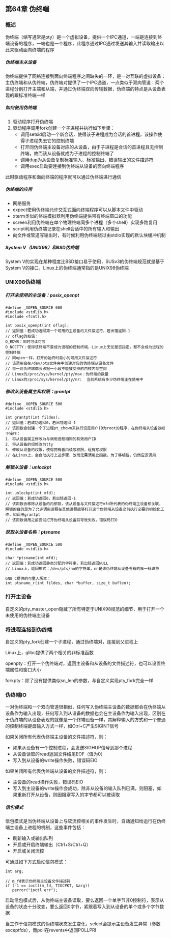## 第64章 伪终端

### 概述

伪终端（缩写通常是pty）是一个虚拟设备，提供一个IPC通道，一端是连接到终端设备的程序，一端也是一个程序，此程序通过IPC通过发送其输入并读取输出以此来驱动面向终端的程序

##### 伪终端主从设备

伪终端提供了网络连接到面向终端程序之间缺失的一环，是一对互联的虚拟设备：主伪终端和从伪终端，伪终端对提供了一个IPC通道，一点类似于双向管道：两个进程分别打开主端和从端，并通过伪终端双向传输数据，伪终端的特点是从设备表现的跟标准终端一样

##### 如何使用伪终端

1. 驱动程序打开伪终端
2. 驱动程序调用fork创建一个子进程并执行如下步骤：
   * 调用setsid启动一个新会话，使得该子进程成为会话的首进程，该操作使得子进程失去它的控制终端
   * 打开同伪终端主设备对应的从设备，由于子进程是会话的首进程且无控制终端，故而该从设备就成为子进程的控制终端了
   * 调用dup为从设备复制标准输入、标准输出、错误输出的文件描述符
   * 调用exec启动要连接到伪终端从设备的面向终端程序

此时驱动程序和面向终端的程序就可以通过伪终端进行通信

##### 伪终端的应用

* 网络服务
* expect使用伪终端允许交互式面向终端程序可以从脚本文件中驱动
* xterm类似的终端模拟器利用伪终端提供带有终端窗口的功能
* screen利用伪终端在单个物理终端同多个进程（多个shell）实现多路复用
* script利用伪终端记录在shell会话中的所有输入和输出
* 向文件或管道写输出时，有时候利用伪终端绕过由stdio实现的默认块缓冲机制

##### System V（UNIX98）和BSD伪终端

System V的实现在某种程度比BSD接口易于使用，SUSv3的伪终端规范就是基于System V的接口，Linux上的伪终端通常指的是UNIX98伪终端

### UNIX98伪终端

##### 打开未使用的主设备：posix_openpt

```
#define _XOPEN_SOURCE 600
#include <stdlib.h>
#include <fcntl.h>

int posix_openpt(int oflag);
// 返回值：若成功返回第一个可用的主设备的文件描述符，若出错返回-1
// oflag的取值：
O_RDWR：同时可读可写
O_NOCTTY：使得该终端不要成为进程的控制终端，Linux上无论是否指定，都不会成为进程的控制终端
// 同open一样，打开的始终时最小的可用文件描述符
// 该调用会在/dev/pts文件夹中创建对应的伪终端从设备文件
// 每一对伪终端都会占据一小段不能被交换的内核内存空间
// Linux的/proc/sys/kernel/pty/max：伪终端的数量
// Linux的/proc/sys/kernel/pty/nr:  当前系统有多少伪终端正在使用中
```

##### 修改从设备属主和权限：grantpt

```
#define _XOPEN_SOURCE 500
#include <stdlib.h>

int grantpt(int fildes);
// 返回值：若成功返回0，若出错返回-1
// 该函数会创建一个子进程pt_chown来执行设定用户ID为root的程序，在伪终端从设备做如下操作：
1. 将从设备属主修改为与调用进程相同的有效用户ID
2. 将从设备的组修改为tty
3. 修改从设备的权限，使得拥有者由读写权限，组有写权限
// 在Linux上，会自动执行上述步骤，故而无需调用此函数，为了移植性，仍然应该调用
```

##### 解锁从设备：unlockpt

```
#define _XOPEN_SOURCE 500
#include <stdlib.h>

int unlockpt(int mfd);
// 返回值：若成功返回0，若出错返回-1
// 该函数会移除从设备的内部锁，该从设备与文件描述符mfd所代表的伪终端主设备相关联，解锁的目的是为了允许调用进程在其他进程能够打开这个伪终端从设备之前执行必要的初始化工作，如调用grantpt
// 该函数调用之前尝试打开伪终端从设备将导致失败，错误码EIO
```

##### 获取从设备名称：ptsname

```
#define _XOPEN_SOURCE 500
#include <stdlib.h>

char *ptsname(int mfd);
// 返回值：若成功返回静态分配的字符串，若出错返回NULL
// Linux上，返回形式：/dev/pts/nn的字符串，nn是该伪终端从设备专有的唯一标识符

GNU C提供的可重入版本：
int ptsname_r(int fildes, char *buffer, size_t buflen);
```

### 打开主设备

自定义的pty_master_open隐藏了所有特定于UNIX98规范的细节，用于打开一个未使用的伪终端主设备

### 将进程连接到伪终端

自定义的pty_fork创建一个子进程，通过伪终端对，连接到父进程上

Linux上，glibc提供了两个相关的非标准函数

openpty：打开一个伪终端对，返回主设备和从设备的文件描述符，也可以设置终端属性和窗口大小

forkpty：除了没有提供类似sn_len的参数，与自定义实现pty_fork完全一样

### 伪终端IO

一对伪终端和一个双向管道很相似，任何写入伪终端主设备的数据都会在伪终端从设备作为输入出现，任何写入到从设备的数据也会在主设备作为输入出现，区别在于伪终端的从设备表现的就像是一个终端设备一样，其解释输入的方式和一个普通的控制终端键盘输入方式一样，如Ctrl+C产生SIGINT信号

如果关闭所有代表伪终端主设备的文件描述符，则：

* 如果从设备有一个控制进程，会发送SIGHUP信号到那个进程
* 从设备读取的read返回文件结尾EOF（值为0）
* 写入到从设备的write操作失败，错误码EIO

如果关闭所有代表伪终端从设备的文件描述符，则：

* 主设备的read操作失败，错误码EIO
* 写入到主设备的write操作会成功，除非从设备的输入队列已满，则阻塞，如果重新打开从设备，则因阻塞写入的字节都可以被读取

##### 信包模式

信包模式是当伪终端从设备上与软流控相关的事件发生时，自动通知给运行在伪终端主设备上进程的机制，这些事件包括：

* 刷新输入或输出队列
* 开启或开启终端输出（Ctrl+S/Ctrl+Q）
* 开启或关闭流控

可通过如下方式启动信包模式：

```
int arg;

// m_fd表示伪终端主设备文件描述符
if (-1 == ioctl(m_fd, TIOCPKT, &arg))
   perror("ioctl err");
```

启动信包模式后，从伪终端主设备读取，要么返回一个单字节非0控制符，表示从设备的状态十分改变，要么返回0字节，紧跟着写入到从设备的单个或多个字节数据

当工作于信包模式的伪终端状态发生变化，select会提示主设备发生异常（参数exceptfds），而poll在revents中返回POLLPRI


